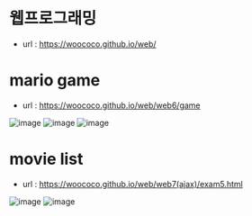 # 웹프로그래밍

- url : https://woococo.github.io/web/

# mario game

- url : https://woococo.github.io/web/web6/game

![image](https://user-images.githubusercontent.com/101681351/172033405-1edc689f-3945-4609-b3c5-89d826e636f1.png)
![image](https://user-images.githubusercontent.com/101681351/172033400-8ee30402-a725-4c49-8553-96e5f6d975cd.png)
![image](https://user-images.githubusercontent.com/101681351/172504273-a8957dcf-78e7-413a-9710-9307ff4655d6.png)


# movie list

- url : https://woococo.github.io/web/web7(ajax)/exam5.html

![image](https://user-images.githubusercontent.com/101681351/172504172-7263ecaa-e728-491e-a831-cb01d9a43455.png)
![image](https://user-images.githubusercontent.com/101681351/172504190-9c911619-4264-4482-9087-1c72f07210c7.png)

